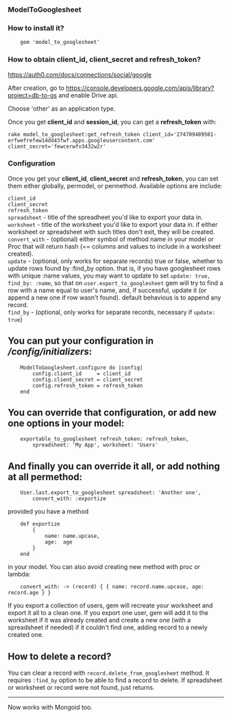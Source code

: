 ### ModelToGooglesheet

### How to install it?

		gem 'model_to_googlesheet'

### How to obtain client_id, **client_secret** and **refresh_token**?
https://auth0.com/docs/connections/social/google  

After creation, go to https://console.developers.google.com/apis/library?project=db-to-gs and enable Drive api.  

Choose 'other' as an application type.

Once you get **client_id** and **session_id**, you can get a **refresh_token** with:

`rake model_to_googlesheet:get_refresh_token client_id='274709489501-erfwefrefew14dd43fwf.apps.googleusercontent.com' client_secret='fewcerwfv3432w2r'`

### Configuration
Once you get your **client_id**, **client_secret** and **refresh_token**, you can set them either globally, permodel, or permethod. 
Available options are include:

`client_id`    
`client_secret`  
`refresh_token`  
`spreadsheet`   - title of the spreadheet you'd like to export your data in.  
`worksheet`     - title of the worksheet you'd like to export your data in. if either worksheet or spreadsheet with such titles don't exit, they will be created.   
`convert_with`  - (optional) either symbol of method name in your model or Proc that will return hash (== columns and values to include in a worksheet created).  
`update`        - (optional, only works for separate records) true or false, whether to update rows found by :find_by option. that is, if you have googlesheet rows with unique :name values, you may want to update to set `update: true, find_by: :name`, so that on `user.export_to_googlesheet` gem will try to find a row with a name equal to user's name, and, if successful, update it (or append a new one if row wasn't found). default behavious is to append any record.   
`find_by`       - (optional, only works for separate records, necessary if `update: true`)


## You can put your configuration in */config/initializers*:

		ModelToGooglesheet.configure do |config|
			config.client_id     = client_id
			config.client_secret = client_secret
			config.refresh_token = refresh_token
		end

## You can override that configuration, or add new one options in your model:

		exportable_to_googlesheet refresh_token: refresh_token, 
			spreadsheet: 'My App', worksheet: 'Users'

## And finally you can override it all, or add nothing at all permethod:

		User.last.export_to_googlesheet spreadsheet: 'Another one',
			convert_with: :exportize

provided you have a method 

		def exportize
			{
				name: name.upcase,
				age:  age
			}
		end

in your model. You can also avoid creating new method with proc or lambda:

		convert_with: -> (record) { { name: record.name.upcase, age: record.age } }


If you export a collection of users, gem will recreate your worksheet and export it all to a clean one. If you export one user, gem will add it to the worksheet if it was already created and create a new one (with a spreadsheet if needed) if it couldn't find one, adding record to a newly created one.


## How to delete a record?
You can clear a record with `record.delete_from_googlesheet` method. It requires `:find_by` option to be able to find a record to delete. If spreadsheet or worksheet or record were not found, just returns.

---------
Now works with Mongoid too.


